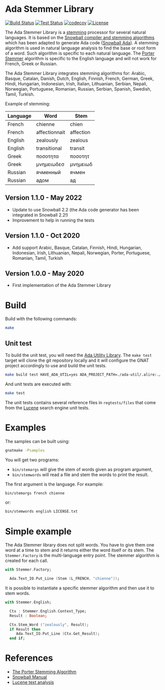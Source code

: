 # Ada Stemmer Library

[![Build Status](https://img.shields.io/jenkins/s/https/jenkins.vacs.fr/Bionic-Ada-Stemmer.svg)](https://jenkins.vacs.fr/job/Bionic-Ada-Stemmer/)
[![Test Status](https://img.shields.io/jenkins/t/https/jenkins.vacs.fr/Bionic-Ada-Stemmer.svg)](https://jenkins.vacs.fr/job/Bionic-Ada-Stemmer/)
[![codecov](https://codecov.io/gh/stcarrez/ada-stemmer/branch/master/graph/badge.svg)](https://codecov.io/gh/stcarrez/ada-stemmer)
[![License](https://img.shields.io/badge/license-APACHE2-blue.svg)](LICENSE)

The Ada Stemmer Library is a [stemming](https://en.wikipedia.org/wiki/Stemming) processor for several
natural languages.  It is based on the [Snowball compiler and stemming algorithms](https://snowballstem.org/)
which has been adapted to generate Ada code ([Snowball Ada](https://github.com/stcarrez/snowball/tree/ada-support)).
A stemming algorithm is used in natural language analysis to find
the base or root form of a word.  Such algorithm is specific to each natural language.
The [Porter Stemmer](https://tartarus.org/martin/PorterStemmer/) algorithm is specific to the English language
and will not work for French, Greek or Russian.

The Ada Stemmer Library integrates stemming algorithms for:
Arabic, Basque, Catalan, Danish, Dutch, English, Finnish, French, German, Greek,
Hindi, Hungarian, Indonesian, Irish, Italian, Lithuanian, Serbian, Nepali, Norwegian,
Portuguese, Romanian, Russian, Serbian, Spanish, Swedish, Tamil, Turkish.

Example of stemming:

|Language | Word          | Stem       |
|---------|---------------|------------|
|French   | chienne       | chien      |
|French   | affectionnait | affection  |
|English  | zealously     | zealous    |
|English  | transitional  | transit    |
|Greek    | ποσοτητα      | ποσοτητ    |
|Greek    | μνημειωδεσ    | μνημειωδ   |
|Russian  | ячменный      | ячмен      |
|Russian  | адом          | ад         |


## Version 1.1.0 - May 2022

* Update to use Snowball 2.2 (the Ada code generator has been integrated in Snowball 2.2!)
* Improvement to help in running the tests

## Version 1.1.0 - Oct 2020

* Add support Arabic, Basque, Catalan, Finnish, Hindi, Hungarian, Indonesian,
  Irish, Lithuanian, Nepali, Norwegian, Porter, Portuguese, Romanian,
  Tamil, Turkish

## Version 1.0.0 - May 2020

* First implementation of the Ada Stemmer Library

# Build

Build with the following commands:

```sh
make
```

## Unit test

To build the unit test, you will need the [Ada Utility Library](https://github.com/stcarrez/ada-util).
The `make test` target will clone the git repository locally and it will configure the GNAT project
accordingly to use and build the unit tests.

```sh
make build test HAVE_ADA_UTIL=yes ADA_PROJECT_PATH=./ada-util/.alire:./ada-util:./ada-util/.alire/unit
```

And unit tests are executed with:

```sh
make test
```

The unit tests contains several reference files in `regtests/files` that come from the
[Lucene](https://lucene.apache.org) search engine unit tests.

# Examples

The samples can be built using:

```sh
gnatmake -Psamples
```

You will get two programs:

* `bin/stemargs` will give the stem of words given as program argument,
* `bin/stemwords` will read a file and stem the words to print the result.

The first argument is the language.  For example:

```sh
bin/stemargs french chienne
```

or:

```sh
bin/stemwords english LICENSE.txt
```


# Simple example

The Ada Stemmer library does not split words.  You have to give them one word at a time
to stem and it returns either the word itself or its stem.  The `Stemmer.Factory` is
the multi-language entry point.  The stemmer algorithm is created for each call.

```ada
with Stemmer.Factory;

  Ada.Text_IO.Put_Line (Stem (L_FRENCH, "chienne"));
```

It is possible to instantiate a specific stemmer algorithm and then use it to stem
words.

```ada
with Stemmer.English;

  Ctx : Stemmer.English.Context_Type;
  Result : Boolean;

  Ctx.Stem_Word ("zealously", Result);
  if Result then
     Ada.Text_IO.Put_Line (Ctx.Get_Result);
  end if;
```

# References

* [The Porter Stemming Algorithm](https://tartarus.org/martin/PorterStemmer/)
* [Snowball Manual](https://snowballstem.org/compiler/snowman.html)
* [Lucene text analysis](https://lucene.apache.org/core/8_5_1/core/org/apache/lucene/analysis/package-summary.html#package.description)
